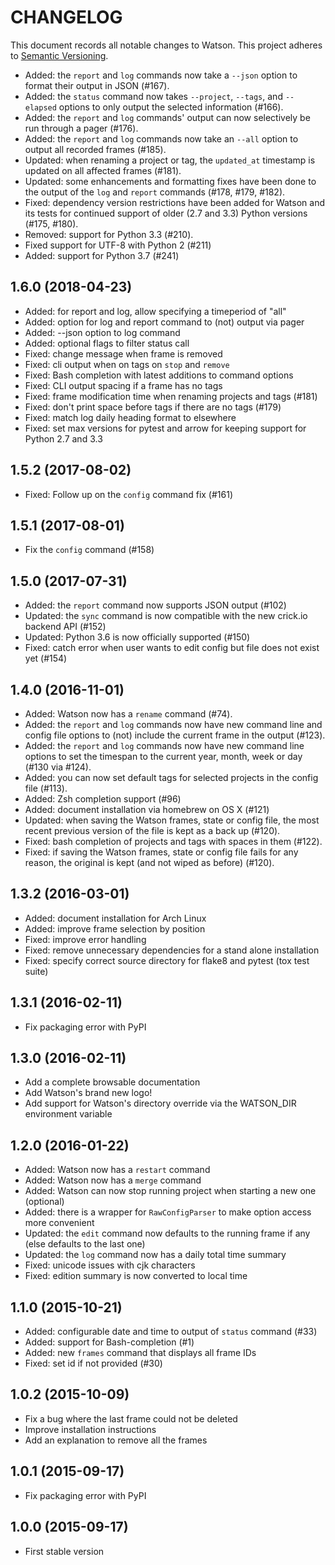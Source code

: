 CHANGELOG
=========

This document records all notable changes to Watson. This project adheres to
[Semantic Versioning](http://semver.org/).

* Added: the `report` and `log` commands now take a `--json` option to
  format their output in JSON (#167).
* Added: the `status` command now takes `--project`, `--tags`, and `--elapsed`
  options to only output the selected information (#166).
* Added: the `report` and `log` commands' output can now selectively be run
  through a pager (#176).
* Added: the `report` and `log` commands now take an `--all` option to output
  all recorded frames (#185).
* Updated: when renaming a project or tag, the `updated_at` timestamp is
  updated on all affected frames (#181).
* Updated: some enhancements and formatting fixes have been done to the output
  of the `log` and `report` commands (#178, #179, #182).
* Fixed: dependency version restrictions have been added for Watson and its
  tests for continued support of older (2.7 and 3.3) Python versions
  (#175, #180).
* Removed: support for Python 3.3 (#210).
* Fixed support for UTF-8 with Python 2 (#211)
* Added: support for Python 3.7 (#241)

## 1.6.0 (2018-04-23)

* Added: for report and log, allow specifying a timeperiod of "all"
* Added: option for log and report command to (not) output via pager
* Added: --json option to log command
* Added: optional flags to filter status call
* Fixed: change message when frame is removed
* Fixed: cli output when on tags on `stop` and `remove`
* Fixed: Bash completion with latest additions to command options
* Fixed: CLI output spacing if a frame has no tags
* Fixed: frame modification time when renaming projects and tags (#181)
* Fixed: don't print space before tags if there are no tags (#179)
* Fixed: match log daily heading format to elsewhere
* Fixed: set max versions for pytest and arrow for keeping support for Python 2.7 and 3.3

## 1.5.2 (2017-08-02)

* Fixed: Follow up on the `config` command fix (#161)

## 1.5.1 (2017-08-01)

* Fix the `config` command (#158)

## 1.5.0 (2017-07-31)

* Added: the `report` command now supports JSON output (#102)
* Updated: the `sync` command is now compatible with the new crick.io backend
  API (#152)
* Updated: Python 3.6 is now officially supported (#150)
* Fixed: catch error when user wants to edit config but file does not exist yet
  (#154)

## 1.4.0 (2016-11-01)

* Added: Watson now has a `rename` command (#74).
* Added: the `report` and `log` commands now have new command line and
  config file options to (not) include the current frame in the output (#123).
* Added: the `report` and `log` commands now have new command line options to
  set the timespan to the current year, month, week or day (#130 via #124).
* Added: you can now set default tags for selected projects in the
  config file (#113).
* Added: Zsh completion support (#96)
* Added: document installation via homebrew on OS X (#121)
* Updated: when saving the Watson frames, state or config file, the most recent
  previous version of the file is kept as a back up (#120).
* Fixed: bash completion of projects and tags with spaces in them (#122).
* Fixed: if saving the Watson frames, state or config file fails for any
  reason, the original is kept (and not wiped as before) (#120).

## 1.3.2 (2016-03-01)

* Added: document installation for Arch Linux
* Added: improve frame selection by position
* Fixed: improve error handling
* Fixed: remove unnecessary dependencies for a stand alone installation
* Fixed: specify correct source directory for flake8 and pytest (tox test
  suite)

## 1.3.1 (2016-02-11)

* Fix packaging error with PyPI

## 1.3.0 (2016-02-11)

* Add a complete browsable documentation
* Add Watson's brand new logo!
* Add support for Watson's directory override via the WATSON_DIR environment variable

## 1.2.0 (2016-01-22)

* Added: Watson now has a `restart` command
* Added: Watson now has a `merge` command
* Added: Watson can now stop running project when starting a new one (optional)
* Added: there is a wrapper for `RawConfigParser` to make option access more convenient
* Updated: the `edit` command now defaults to the running frame if any (else defaults to the last one)
* Updated: the `log` command now has a daily total time summary
* Fixed: unicode issues with cjk characters
* Fixed: edition summary is now converted to local time

## 1.1.0 (2015-10-21)

* Added: configurable date and time to output of `status` command (#33)
* Added: support for Bash-completion (#1)
* Added: new `frames` command that displays all frame IDs
* Fixed: set id if not provided (#30)

## 1.0.2 (2015-10-09)

* Fix a bug where the last frame could not be deleted
* Improve installation instructions
* Add an explanation to remove all the frames

## 1.0.1 (2015-09-17)

* Fix packaging error with PyPI

## 1.0.0 (2015-09-17)

* First stable version
